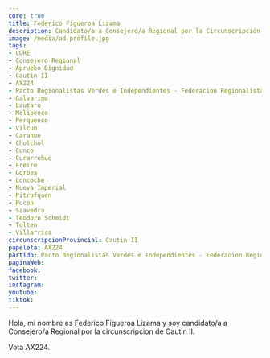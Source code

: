```yaml
---
core: true
title: Federico Figueroa Lizama
description: Candidato/a a Consejero/a Regional por la Circunscripción de Cautin II
image: /media/ad-profile.jpg
tags:
- CORE
- Consejero Regional
- Apruebo Dignidad
- Cautin II
- AX224
- Pacto Regionalistas Verdes e Independientes - Federacion Regionalista Verde Social - Partido Republicano De Chile
- Galvarino
- Lautaro
- Melipeuco
- Perquenco
- Vilcun
- Carahue
- Cholchol
- Cunco
- Curarrehue
- Freire
- Gorbea
- Loncoche
- Nueva Imperial
- Pitrufquen
- Pucon
- Saavedra
- Teodoro Schmidt
- Tolten
- Villarrica
circunscripcionProvincial: Cautin II
papeleta: AX224
partido: Pacto Regionalistas Verdes e Independientes - Federacion Regionalista Verde Social - Partido Republicano De Chile
paginaWeb:
facebook:
twitter:
instagram:
youtube:
tiktok:
---
```

Hola, mi nombre es Federico Figueroa Lizama y soy candidato/a a Consejero/a Regional por la circunscripcion de Cautin II.

Vota AX224.